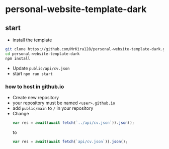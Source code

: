 # personal-website-template-dark

## start
- install the template
``` bash
git clone https://github.com/MrKira128/personal-website-template-dark.git
cd personal-website-template-dark
npm install
```
- Update `public/api/cv.json`
- start `npm run start`

### how to host in github.io
- Create new repository
- your repository must be named `<user>.github.io`
- add `public/main` to `/` in your repository
- Change 
  	```js
	var res = await(await fetch(`../api/cv.json`)).json();
	```
	to 
	```js
	var res = await(await fetch(`api/cv.json`)).json();
	```
